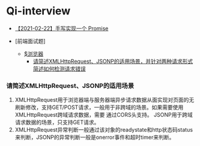# Qi-interview

- [【2021-02-22】手写实现一个 Promise](https://github.com/Qiluzz/Qi-interview/issues/1)

- [前端面试题]
  - [$浏览器](#)
    - [请简述XMLHttpRequest、JSONP的适用场景，并针对两种请求形式简述如何检测请求错误](#请简述XMLHttpRequest、JSONP的适用场景)
    
    
    

### 请简述XMLHttpRequest、JSONP的适用场景
1. XMLHttpRequest用于浏览器端与服务器端异步请求数据从面实现对页面的无刷新修改，支持GET/POST请求，一般用于非跨域的场景。如果需要使用XMLHttpRequest跨域请求数据，需要 通过CORS头支持。 
  JSONP用于跨域请求数据的场景，只支持GET请求。
2. XMLHttpRequest异常判断一般通过该对象的readystate和http状态码status来判断，JSONP的异常判断一般是onerror事件和超时timer来判断。
    
    
    
    
    
    
    
    
    
    
    
    
    
    
    
    
    
    
    
    
    
    
